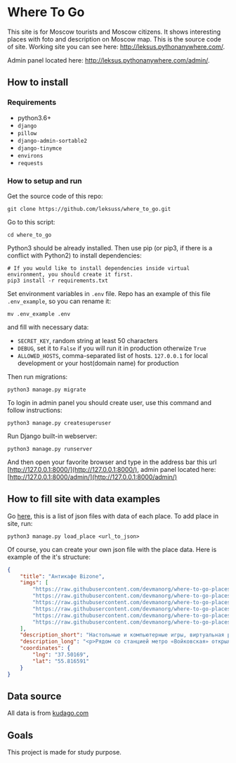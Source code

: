 # Where To Go

This site is for Moscow tourists and Moscow citizens. It shows interesting places with foto and description on Moscow map. This is the source code of site. Working site you can see here:
http://leksus.pythonanywhere.com/.

Admin panel located here: http://leksus.pythonanywhere.com/admin/.

## How to install

### Requirements

 - python3.6+
 - `django`
 - `pillow`
 - `django-admin-sortable2`
 - `django-tinymce`
 - `environs`
 - `requests`

### How to setup and run

Get the source code of this repo:
```
git clone https://github.com/leksuss/where_to_go.git
```

Go to this script:
```
cd where_to_go
```

Python3 should be already installed. Then use pip (or pip3, if there is a conflict with Python2) to install dependencies:
```
# If you would like to install dependencies inside virtual environment, you should create it first.
pip3 install -r requirements.txt
```

Set environment variables in `.env` file. Repo has an example of this file `.env_example`, so you can rename it: 
```
mv .env_example .env
```
and fill with necessary data:
 - `SECRET_KEY`, random string at least 50 characters
 - `DEBUG`, set it to `False` if you will run it in production otherwize `True`
 - `ALLOWED_HOSTS`, comma-separated list of hosts. `127.0.0.1` for local development or your host(domain name) for production 

Then run migrations:
```
python3 manage.py migrate
```

To login in admin panel you should create user, use this command and follow instructions:
```
python3 manage.py createsuperuser
```

Run Django built-in webserver:
```
python3 manage.py runserver
```

And then open your favorite browser and type in the address bar this url [http://127.0.0.1:8000/](http://127.0.0.1:8000/), admin panel located here: [http://127.0.0.1:8000/admin/](http://127.0.0.1:8000/admin/)


## How to fill site with data examples

Go [here](https://github.com/devmanorg/where-to-go-places/tree/master/places), this is a list of json files with data of each place. To add place in site, run:

```
python3 manage.py load_place <url_to_json>
```

Of course, you can create your own json file with the place data. Here is example of the it's structure:
```json
{
    "title": "Антикафе Bizone",
    "imgs": [
        "https://raw.githubusercontent.com/devmanorg/where-to-go-places/master/media/1f09226ae0edf23d20708b4fcc498ffd.jpg",
        "https://raw.githubusercontent.com/devmanorg/where-to-go-places/master/media/6e1c15fd7723e04e73985486c441e061.jpg",
        "https://raw.githubusercontent.com/devmanorg/where-to-go-places/master/media/be067a44fb19342c562e9ffd815c4215.jpg",
        "https://raw.githubusercontent.com/devmanorg/where-to-go-places/master/media/f6148bf3acf5328347f2762a1a674620.jpg",
        "https://raw.githubusercontent.com/devmanorg/where-to-go-places/master/media/b896253e3b4f092cff47a02885450b5c.jpg",
        "https://raw.githubusercontent.com/devmanorg/where-to-go-places/master/media/605da4a5bc8fd9a748526bef3b02120f.jpg"
    ],
    "description_short": "Настольные и компьютерные игры, виртуальная реальность и насыщенная программа мероприятий — новое антикафе Bizone предлагает два уровня удовольствий для вашего уединённого отдыха или радостных встреч с родными, друзьями, коллегами.",
    "description_long": "<p>Рядом со станцией метро «Войковская» открылось антикафе Bizone, в котором создание качественного отдыха стало делом жизни для всей команды. Создатели разделили пространство на две зоны, одна из которых доступна для всех посетителей, вторая — только для совершеннолетних гостей.</p><p>В Bizone вы платите исключительно за время посещения. В стоимость уже включены напитки, сладкие угощения, библиотека комиксов, большая коллекция популярных настольных и видеоигр. Также вы можете арендовать ВИП-зал для большой компании и погрузиться в мир виртуальной реальности с помощью специальных очков от топового производителя.</p><p>В течение недели организаторы проводят разнообразные встречи для меломанов и киноманов. Также можно присоединиться к английскому разговорному клубу или посетить образовательные лекции и мастер-классы. Летом организаторы запускают марафон настольных игр. Каждый день единомышленники собираются, чтобы порубиться в «Мафию», «Имаджинариум», Codenames, «Манчкин», Ticket to ride, «БЭНГ!» или «Колонизаторов». Точное расписание игр ищите в группе антикафе <a class=\"external-link\" href=\"https://vk.com/anticafebizone\" target=\"_blank\">«ВКонтакте»</a>.</p><p>Узнать больше об антикафе Bizone и забронировать стол вы можете <a class=\"external-link\" href=\"http://vbizone.ru/\" target=\"_blank\">на сайте</a> и <a class=\"external-link\" href=\"https://www.instagram.com/anticafe.bi.zone/\" target=\"_blank\">в Instagram</a>.</p>",
    "coordinates": {
        "lng": "37.50169",
        "lat": "55.816591"
    }
}
```

## Data source
All data is from [kudago.com](http://kudago.com)

## Goals
This project is made for study purpose.
